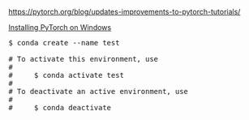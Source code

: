 https://pytorch.org/blog/updates-improvements-to-pytorch-tutorials/


[Installing PyTorch on Windows](https://medium.com/@bryant.kou/how-to-install-pytorch-on-windows-step-by-step-cc4d004adb2a)

<pre>
$ conda create --name test

# To activate this environment, use
#
#     $ conda activate test
#
# To deactivate an active environment, use
#
#     $ conda deactivate
</pre>
